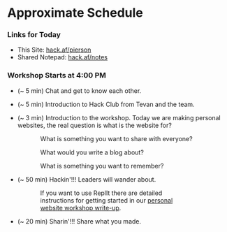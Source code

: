 # Approximate Schedule

### Links for Today

- This Site: [hack.af/pierson](https://hackclub.github.io/pierson-oct-21-2021/)
- Shared Notepad: [hack.af/notes](https://demo.firepad.io/#qKFblubzDm)

### Workshop Starts at 4:00 PM

- (~ 5 min) Chat and get to know each other.

- (~ 5 min) Introduction to Hack Club from Tevan and the team.

- (~ 3 min) Introduction to the workshop. Today we are making personal websites, the real question is what is the website for?

<div style="padding-right: 15%; padding-left: 15%;">
What is something you want to share with everyone?

What would you write a blog about?

What is something you want to remember?

</div>

- (~ 50 min) Hackin'!!! Leaders will wander about.

<div style="padding-right: 15%; padding-left: 15%;">
	If you want to use ReplIt there are detailed instructions for getting started in our 
	<a href="https://workshops.hackclub.com/personal_website/">personal website workshop write-up</a>.
</div>

- (~ 20 min) Sharin'!!! Share what you made.

